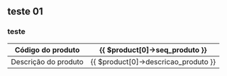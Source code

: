 ## teste 01
### teste

|   Código do produto   |   {{ $product[0]->seq_produto }}         |
|:---------------------:|:----------------------------------------:|
| Descrição do produto  |   {{ $product[0]->descricao_produto }}   |